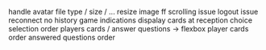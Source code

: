 handle avatar file type / size / ...
resize image
ff scrolling issue
logout issue
reconnect no history
game indications
dispalay cards at reception
choice selection order
players cards / answer questions -> flexbox
player cards order
answered questions order
